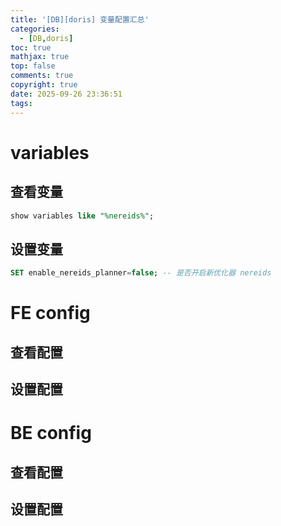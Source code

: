 ```yaml
---
title: '[DB][doris] 变量配置汇总'
categories:
  - [DB,doris]
toc: true
mathjax: true
top: false
comments: true
copyright: true
date: 2025-09-26 23:36:51
tags:
---
```


# variables

## 查看变量

```sql
show variables like "%nereids%";
```

## 设置变量

```sql
SET enable_nereids_planner=false; -- 是否开启新优化器 nereids
```

# FE config

## 查看配置


## 设置配置


# BE config

## 查看配置


## 设置配置